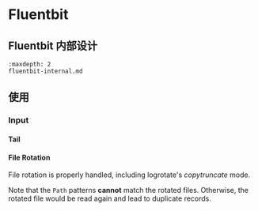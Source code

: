 # Fluentbit 

## Fluentbit 内部设计

```{toctree}
:maxdepth: 2
fluentbit-internal.md
```


## 使用

### Input


#### Tail

#### File Rotation

File rotation is properly handled, including logrotate's *copytruncate* mode.

Note that the `Path` patterns **cannot** match the rotated files. Otherwise, the rotated file would be read again and lead to duplicate records.
